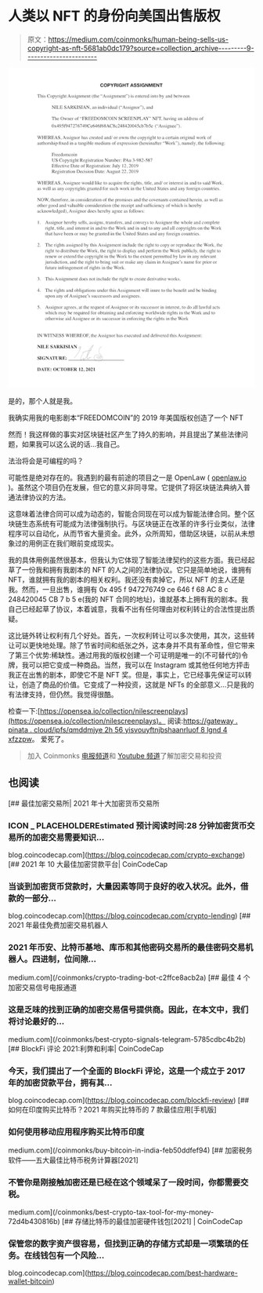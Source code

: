 # 人类以 NFT 的身份向美国出售版权

> 原文：<https://medium.com/coinmonks/human-being-sells-us-copyright-as-nft-5681ab0dc179?source=collection_archive---------9----------------------->

![](img/b52e2b3fdd86ce76f0e826a4a52c20cc.png)

是的，那个人就是我。

我确实用我的电影剧本“FREEDOMCOIN”的 2019 年美国版权创造了一个 NFT

然而！我这样做的事实对区块链社区产生了持久的影响，并且提出了某些法律问题，如果我可以这么说的话…我自己。

法治将会是可编程的吗？

可能性是绝对存在的。我遇到的最有前途的项目之一是 OpenLaw ( [openlaw.io](http://openlaw.io/) )。虽然这个项目仍在发展，但它的意义非同寻常。它提供了将区块链法典纳入普通法律协议的方法。

这意味着法律合同可以成为动态的，智能合同现在可以成为智能法律合同。整个区块链生态系统有可能成为法律强制执行。与区块链正在改革的许多行业类似，法律程序可以自动化，从而节省大量资金。此外，众所周知，借助区块链，以前从未想象过的用例正在我们眼前变成现实。

我的具体用例虽然很基本，但我认为它体现了智能法律契约的这些方面。我已经起草了一份我和拥有我剧本的 NFT 的人之间的法律协议。它只是简单地说，谁拥有 NFT，谁就拥有我的剧本的相关权利。我还没有卖掉它，所以 NFT 的主人还是我。然而，一旦出售，谁拥有 0x 495 f 947276749 ce 646 f 68 AC 8 c 248420045 CB 7 b 5 e(我的 NFT 合同的地址)，谁就基本上拥有我的剧本。我自己已经起草了协议，本着诚意，我看不出有任何理由对权利转让的合法性提出质疑。

这比链外转让权利有几个好处。首先，一次权利转让可以多次使用，其次，这些转让可以更快地处理。除了节省时间和纸张之外，这本身并不具有革命性，但它带来了第三个优势:稀缺性。通过用我的版权创建一个可证明是唯一的(不可替代的)令牌，我可以把它变成一种商品。当然，我可以在 Instagram 或其他任何地方抨击我正在出售的剧本，即使它不是 NFT 奖。但是，事实上，它已经事先保证可以转让，创造了商品的价值。它变成了一种投资，这就是 NFTs 的全部意义…只是我的有法律支持，但仍然。我觉得很酷。

检查一下:[https://opensea.io/collection/nilescreenplays](https://opensea.io/collection/nilescreenplays)。
阅读:[https://gateway . pinata . cloud/ipfs/qmddmjye 2h 56 yisvouyftnjbshaanrluof 8 lgnd 4 xfzzpw](https://gateway.pinata.cloud/ipfs/QmdDMJYE2h56YisvouYfTnjbSHAaNrLuoF8LgNd4XfZzpw)。
爱死了。

> 加入 Coinmonks [电报频道](https://t.me/coincodecap)和 [Youtube 频道](https://www.youtube.com/c/coinmonks/videos)了解加密交易和投资

## 也阅读

[](https://blog.coincodecap.com/crypto-exchange) [## 最佳加密交易所| 2021 年十大加密货币交易所

### ICON _ PLACEHOLDEREstimated 预计阅读时间:28 分钟加密货币交易所的加密交易需要知识…

blog.coincodecap.com](https://blog.coincodecap.com/crypto-exchange) [](https://blog.coincodecap.com/crypto-lending) [## 2021 年 10 大最佳加密贷款平台| CoinCodeCap

### 当谈到加密货币贷款时，大量因素等同于良好的收入状况。此外，借款的一部分…

blog.coincodecap.com](https://blog.coincodecap.com/crypto-lending) [](/coinmonks/crypto-trading-bot-c2ffce8acb2a) [## 2021 年最佳免费加密交易机器人

### 2021 年币安、比特币基地、库币和其他密码交易所的最佳密码交易机器人。四进制，位间隙…

medium.com](/coinmonks/crypto-trading-bot-c2ffce8acb2a) [](/coinmonks/best-crypto-signals-telegram-5785cdbc4b2b) [## 最佳 4 个加密交易信号电报通道

### 这是乏味的找到正确的加密交易信号提供商。因此，在本文中，我们将讨论最好的…

medium.com](/coinmonks/best-crypto-signals-telegram-5785cdbc4b2b) [](https://blog.coincodecap.com/blockfi-review) [## BlockFi 评论 2021:利弊和利率| CoinCodeCap

### 今天，我们提出了一个全面的 BlockFi 评论，这是一个成立于 2017 年的加密贷款平台，拥有其…

blog.coincodecap.com](https://blog.coincodecap.com/blockfi-review) [](/coinmonks/buy-bitcoin-in-india-feb50ddfef94) [## 如何在印度购买比特币？2021 年购买比特币的 7 款最佳应用[手机版]

### 如何使用移动应用程序购买比特币印度

medium.com](/coinmonks/buy-bitcoin-in-india-feb50ddfef94) [](/coinmonks/best-crypto-tax-tool-for-my-money-72d4b430816b) [## 加密税务软件——五大最佳比特币税务计算器[2021]

### 不管你是刚接触加密还是已经在这个领域呆了一段时间，你都需要交税。

medium.com](/coinmonks/best-crypto-tax-tool-for-my-money-72d4b430816b) [](https://blog.coincodecap.com/best-hardware-wallet-bitcoin) [## 存储比特币的最佳加密硬件钱包[2021] | CoinCodeCap

### 保管您的数字资产很容易，但找到正确的存储方式却是一项繁琐的任务。在线钱包有一个风险…

blog.coincodecap.com](https://blog.coincodecap.com/best-hardware-wallet-bitcoin)